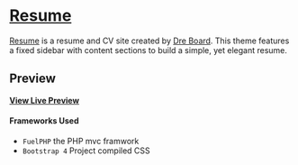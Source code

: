 # [Resume](http://resume.dev-php.site/)

[Resume](http://resume.dev-php.site/) is a resume and CV site created by [Dre Board](http://dev-php.site/). This theme features a fixed sidebar with content sections to build a simple, yet elegant resume.

## Preview

**[View Live Preview](http://resume.dev-php.site/)**

#### Frameworks Used

- `FuelPHP` the PHP mvc framwork
- `Bootstrap 4` Project compiled CSS
